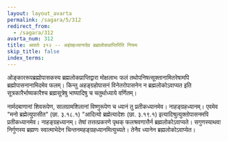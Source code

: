 ```yaml
---
layout: layout_avarta
permalink: /sagara/5/312
redirect_from:
  - /sagara/312
avarta_num: 312
title: आवर्तः ३१२ -- अहंग्रहध्यानादेव ब्रह्मलोकप्राप्तिरिति नियमः
skip_title: false
index_terms: 
---
```


ओङ्काररूपब्रह्मोपासकस्य ब्रह्मलोकप्राप्तिद्वारा मोक्षलाभः फलं तथोपनिषत्सूक्तानामितरेषामपि ब्रह्मोपासनानामिदमेव फलम्। किन्तु अहङ्ग्रहोपासनं विनेतरोपासनेन न ब्रह्मलोकोऽवाप्यत इति सूत्रकारैर्भाष्यकारैश्च ब्रह्मसूत्रेषु भाष्यादिषु
च चतुर्थाध्याये वर्णितम्।

नार्मदबाणानां शिवरूपेण, सालग्रामशिलानां विष्णुरूपेण च ध्यानं तु
प्रतीकध्यानमेव। नाहङ्ग्रहध्यानम्। एवमेव "मनो ब्रह्मेत्युपासीत"
(छा. ३.१८.१) "आदित्यो ब्रह्मेत्यादेशः (छा. ३.१९.१) इत्यादिश्रुत्युक्तोपासनमपि प्रतीकध्यानमेव। नाहङ्ग्रहध्यानम्। तेषां तत्तत्प्रकरणे पृथक्
फलश्रवणात्तैर्न ब्रह्मलोकोऽवाप्यते। सगुणस्याथवा निर्गुणस्य ब्रह्मणः स्वात्माभेदेन चिन्तनमहङ्ग्रहध्यानमित्युच्यते। तेनैव ध्यानेन ब्रह्मलोकोऽवाप्येत।
